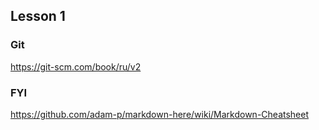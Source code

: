 ## Lesson 1

### Git

https://git-scm.com/book/ru/v2

### FYI

https://github.com/adam-p/markdown-here/wiki/Markdown-Cheatsheet
